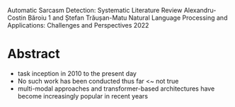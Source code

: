 Automatic Sarcasm Detection: Systematic Literature Review
Alexandru-Costin Băroiu 1 and Ștefan Trăușan-Matu
Natural Language Processing and Applications: Challenges and Perspectives 2022

# Abstract

* task inception in 2010 to the present day
* No such work has been conducted thus far <~ not true
* multi-modal approaches and transformer-based architectures have become
  increasingly popular in recent years
